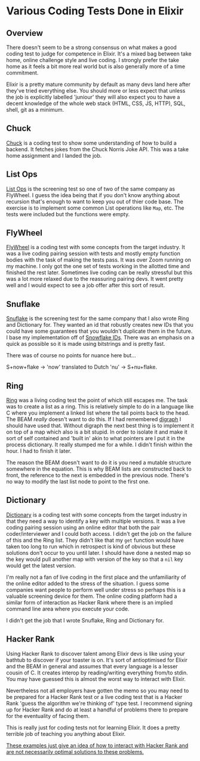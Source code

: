 # Various Coding Tests Done in Elixir

## Overview

There doesn't seem to be a strong consensus on what makes a good coding test to judge for competence in Elixir. It's a mixed bag between take home, online challenge style and live coding. I strongly prefer the take home as it feels a bit more real world but is also generally more of a time commitment.

Elixir is a pretty mature community by default as many devs land here after they've tried everything else. You should more or less expect that unless the job is explicitly labelled 'juniour' they will also expect you to have a decent knowledge of the whole web stack (HTML, CSS, JS, HTTP), SQL, shell, git as a minimum.

## Chuck

[Chuck](https://github.com/GenericJam/chuck) is a coding test to show some understanding of how to build a backend. It fetches jokes from the Chuck Norris Joke API. This was a take home assignment and I landed the job.

## List Ops

[List Ops](https://github.com/GenericJam/list_ops) is the screening test so one of two of the same company as FlyWheel. I guess the idea being that if you don't know anything about recursion that's enough to want to keep you out of thier code base. The exercise is to implement some common List operations like `Map`, etc. The tests were included but the functions were empty.

## FlyWheel

[FlyWheel](https://github.com/GenericJam/FlyWheel) is a coding test with some concepts from the target industry. It was a live coding pairing session with tests and mostly empty function bodies with the task of making the tests pass. It was over Zoom running on my machine. I only got the one set of tests working in the allotted time and finished the rest later. Sometimes live coding can be really stressful but this was a lot more relaxed due to the reassuring pairing devs. It went pretty well and I would expect to see a job offer after this sort of result.

## Snuflake 
[Snuflake](https://github.com/GenericJam/Snuflake) is the screening test for the same company that I also wrote Ring and Dictionary for. They wanted an id that robustly creates new IDs that you could have some guarantees that you wouldn't duplicate them in the future. I base my implementation off of [Snowflake IDs](https://en.wikipedia.org/wiki/Snowflake_ID). There was an emphasis on a quick as possible so it is made using bitstrings and is pretty fast.

There was of course no points for nuance here but...

S+now+flake -> 'now' translated to Dutch 'nu' -> S+nu+flake.

## Ring

[Ring](https://github.com/GenericJam/Ring) was a living coding test the point of which still escapes me. The task was to create a list as a ring. This is relatively simple to do in a language like C where you implement a linked list where the tail points back to the head. The BEAM _really_ doesn't want to do this. If I had remembered [digraph](https://erlang.org/doc/man/digraph.html) I should have used that. Without digraph the next best thing is to implement it on top of a map which also is a bit stupid. In order to isolate it and make it sort of self contained and 'built in' akin to what pointers are I put it in the process dictionary. It really stumped me for a while. I didn't finish within the hour. I had to finish it later.

The reason the BEAM doesn't want to do it is you need a mutable structure somewhere in the equation. This is why BEAM lists are constructed back to front, the reference to the next is embedded in the previous node. There's no way to modify the last list node to point to the first one.

## Dictionary

[Dictionary](https://github.com/GenericJam/Dictionary) is a coding test with some concepts from the target industry in that they need a way to identify a key with multiple versions. It was a live coding pairing session using an online editor that both the pair coder/interviewer and I could both access. I didn't get the job on the failure of this and the Ring list. They didn't like that my `get` function would have taken too long to run which in retrospect is kind of obvious but these solutions don't occur to you until later. I should have done a nested map so the key would pull another map with version of the key so that a `nil` key would get the latest version.

I'm really not a fan of live coding in the first place and the unfamiliarity of the online editor added to the stress of the situation. I guess some companies want people to perform well under stress so perhaps this is a valuable screening device for them. The online coding platform had a similar form of interaction as Hacker Rank where there is an implied command line area where you execute your code.

I didn't get the job that I wrote Snuflake, Ring and Dictionary for.

## Hacker Rank

Using Hacker Rank to discover talent among Elixir devs is like using your bathtub to discover if your toaster is on. It's sort of antioptimised for Elixir and the BEAM in general and assumes that every language is a lesser cousin of C. It creates interop by reading/writing everything from/to stdin. You may have guessed this is almost the worst way to interact with Elixir.

Nevertheless not all employers have gotten the memo so you may need to be prepared for a Hacker Rank test or a live coding test that is a Hacker Rank 'guess the algorithm we're thinking of' type test. I recommend signing up for Hacker Rank and do at least a handful of problems there to prepare for the eventuality of facing them.

This is really just for coding tests not for learning Elixir. It does a pretty terrible job of teaching you anything about Elixir.

[These examples just give an idea of how to interact with Hacker Rank and are not necessarily optimal solutions to these problems.](https://github.com/GenericJam/HackerRank)
